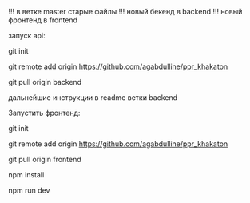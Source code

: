 !!! в ветке master старые файлы
!!! новый бекенд в backend
!!! новый фронтенд в frontend

запуск api:



git init

git remote add origin https://github.com/agabdulline/ppr_khakaton

git pull origin backend

дальнейшие инструкции в readme ветки backend



Запустить фронтенд:

git init

git remote add origin https://github.com/agabdulline/ppr_khakaton

git pull origin frontend

npm install

npm run dev
